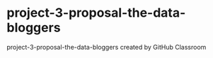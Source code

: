 # project-3-proposal-the-data-bloggers
project-3-proposal-the-data-bloggers created by GitHub Classroom
